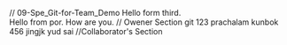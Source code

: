 // 09-Spe_Git-for-Team_Demo
Hello form third.  
Hello from por.
How are you.
// Owener Section git 
123 prachalam kunbok 456 jingjk yud sai
//Collaborator's Section
